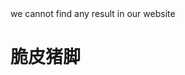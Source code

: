 <html lang="zh-cn">
 <meta charset="utf-8"/>
 <head>
    <title>家乡的味道</title></head>
<body>we cannot find any result in our website</body>
  <h1>脆皮猪脚</h1>
</html>

